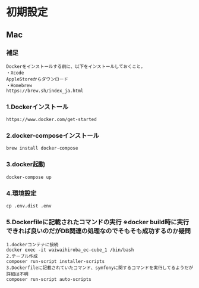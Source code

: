 # 初期設定
## Mac
### 補足
```
Dockerをインストールする前に、以下をインストールしておくこと。
・Xcode
AppleStoreからダウンロード
・Homebrew
https://brew.sh/index_ja.html
```
### 1.Dockerインストール
```
https://www.docker.com/get-started
```
### 2.docker-composeインストール
```
brew install docker-compose
```

### 3.docker起動
```
docker-compose up
```
### 4.環境設定
```
cp .env.dist .env

```
### 5.Dockerfileに記載されたコマンドの実行 ※docker build時に実行できれば良いのだがDB関連の処理なのでそもそも成功するのか疑問
```
1.dockerコンテナに接続
docker exec -it waiwaihiroba_ec-cube_1 /bin/bash
2.テーブル作成
composer run-script installer-scripts
3.Dockerfileに記載されていたコマンド、symfonyに関するコマンドを実行してるようだが詳細は不明
composer run-script auto-scripts
```
